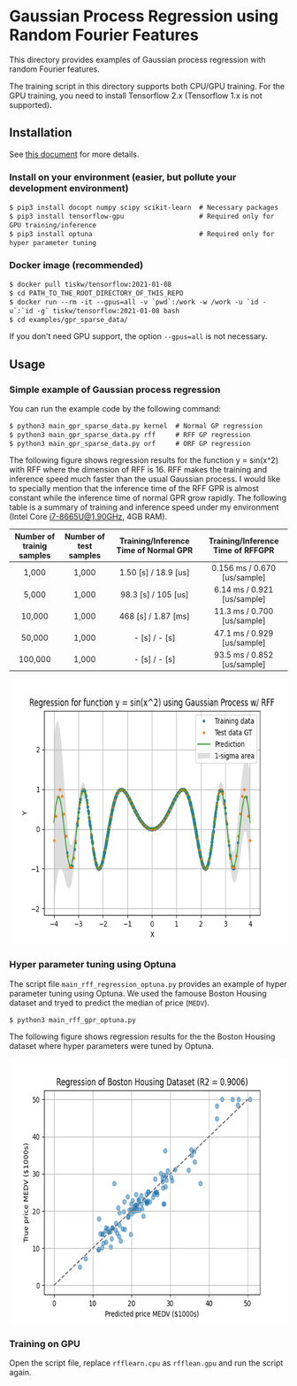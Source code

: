# Gaussian Process Regression using Random Fourier Features

This directory provides examples of Gaussian process regression with random Fourier features.

The training script in this directory supports both CPU/GPU training.
For the GPU training, you need to install Tensorflow 2.x (Tensorflow 1.x is not supported).


## Installation

See [this document](https://tiskw.gitbook.io/rfflearn/tutorial#setting-up) for more details.

### Install on your environment (easier, but pollute your development environment)

```console
$ pip3 install docopt numpy scipy scikit-learn  # Necessary packages
$ pip3 install tensorflow-gpu                   # Required only for GPU training/inference
$ pip3 install optuna                           # Required only for hyper parameter tuning
```

### Docker image (recommended)

```console
$ docker pull tiskw/tensorflow:2021-01-08
$ cd PATH_TO_THE_ROOT_DIRECTORY_OF_THIS_REPO
$ docker run --rm -it --gpus=all -v `pwd`:/work -w /work -u `id -u`:`id -g` tiskw/tensorflow:2021-01-08 bash
$ cd examples/gpr_sparse_data/
```
If you don't need GPU support, the option `--gpus=all` is not necessary.


## Usage

### Simple example of Gaussian process regression

You can run the example code by the following command:

```console
$ python3 main_gpr_sparse_data.py kernel  # Normal GP regression
$ python3 main_gpr_sparse_data.py rff     # RFF GP regression
$ python3 main_gpr_sparse_data.py orf     # ORF GP regression
```

The following figure shows regression results for the function y = sin(x^2) with RFF where the dimension of RFF is 16.
RFF makes the training and inference speed much faster than the usual Gaussian process.
I would like to specially mention that the inference time of the RFF GPR is almost constant while the inference time of normal GPR grow rapidly.
The following table is a summary of training and inference speed under my environment (Intel Core i7-8665U@1.90GHz, 4GB RAM).

| Number of trainig samples | Number of test samples  | Training/Inference Time of Normal GPR | Training/Inference Time of RFFGPR |
| :-----------------------: | :---------------------: | :-----------------------------------: | :-------------------------------: |
|   1,000                   | 1,000                   | 1.50 [s] / 18.9 [us]                  | 0.156 ms / 0.670 [us/sample]      |
|   5,000                   | 1,000                   | 98.3 [s] /  105 [us]                  |  6.14 ms / 0.921 [us/sample]      |
|  10,000                   | 1,000                   |  468 [s] / 1.87 [ms]                  |  11.3 ms / 0.700 [us/sample]      |
|  50,000                   | 1,000                   |    - [s] /    - [s]                   |  47.1 ms / 0.929 [us/sample]      |
| 100,000                   | 1,000                   |    - [s] /    - [s]                   |  93.5 ms / 0.852 [us/sample]      |

<div align="center">
  <img src="./figure_rff_gpr_sparse_data.png" width="600" height="480" alt="Regression results for function y = sin(x^2) using Gaussian process w/ RFF" />
</div>

### Hyper parameter tuning using Optuna

The script file `main_rff_regression_optuna.py` provides an example of hyper parameter tuning using Optuna.
We used the famouse Boston Housing dataset and tryed to predict the median of price (`MEDV`).

```console
$ python3 main_rff_gpr_optuna.py
```

The following figure shows regression results for the the Boston Housing dataset where hyper parameters were tuned by Optuna.

<div align="center">
  <img src="./figure_rff_gpr_optuna.png" width="640" height="480" alt="Regression results for the Boston Housing dataset using Gaussian process w/ RFF" />
</div>

### Training on GPU

Open the script file, replace `rfflearn.cpu` as `rfflean.gpu` and run the script again.

